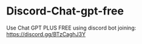 # Discord-Chat-gpt-free
Use Chat GPT PLUS FREE using discord bot joining: https://discord.gg/BTzCaghJ3Y







                                                                                                                                                                       